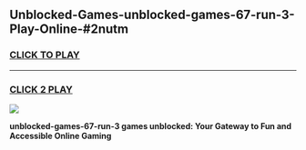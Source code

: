 
## Unblocked-Games-unblocked-games-67-run-3-Play-Online-#2nutm
<h3>
<a href="https://premium.freeplayer.one?title=unblocked-games-67-run-3&ref=27F">CLICK TO PLAY</a></h3>
<hr>

<h3>
<a href="https://premium.freeplayer.one?title=unblocked-games-67-run-3&ref=27F">CLICK 2 PLAY</a>
  
</h3>

<a href="https://premium.freeplayer.one?title=unblocked-games-67-run-3&ref=27F"><img src="https://clearcache.store/games.png"></a>


**unblocked-games-67-run-3 games unblocked: Your Gateway to Fun and Accessible Online Gaming**
